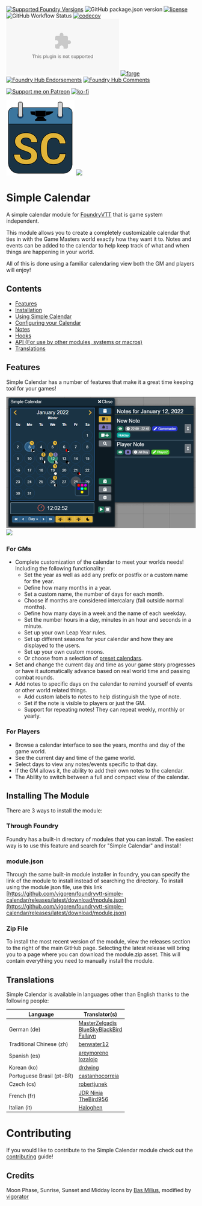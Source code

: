 [![Supported Foundry Versions](https://img.shields.io/endpoint?url=https://foundryshields.com/version?url=https://github.com/vigoren/foundryvtt-simple-calendar/releases/latest/download/module.json)](https://foundryvtt.com/releases/)
![GitHub package.json version](https://img.shields.io/github/package-json/v/vigoren/foundryvtt-simple-calendar)
[![license](https://img.shields.io/badge/license-MIT-blue)](https://github.com/vigoren/foundryvtt-simple-calendar/blob/main/LICENSE)
![GitHub Workflow Status](https://img.shields.io/github/workflow/status/vigoren/foundryvtt-simple-calendar/Node.js%20CI)
[![codecov](https://codecov.io/gh/vigoren/foundryvtt-simple-calendar/branch/main/graph/badge.svg?token=43TJ117WP1)](https://codecov.io/gh/vigoren/foundryvtt-simple-calendar)
[![GitHub release (latest by date)](https://img.shields.io/github/downloads/vigoren/foundryvtt-simple-calendar/latest/module.zip)](https://github.com/vigoren/foundryvtt-simple-calendar/releases/latest)
[![forge](https://img.shields.io/badge/dynamic/json?label=Forge%20Installs&query=package.installs&suffix=%&url=https://forge-vtt.com/api/bazaar/package/foundryvtt-simple-calendar&colorB=3d8b41)](https://forge-vtt.com/bazaar#package=foundryvtt-simple-calendar)
[![Foundry Hub Endorsements](https://img.shields.io/endpoint?logoColor=white&url=https://www.foundryvtt-hub.com/wp-json/hubapi/v1/package/foundryvtt-simple-calendar/shield/endorsements)](https://www.foundryvtt-hub.com/package/foundryvtt-simple-calendar/)
[![Foundry Hub Comments](https://img.shields.io/endpoint?logoColor=white&url=https://www.foundryvtt-hub.com/wp-json/hubapi/v1/package/foundryvtt-simple-calendar/shield/comments)](https://www.foundryvtt-hub.com/package/foundryvtt-simple-calendar/)

[![Support me on Patreon](https://img.shields.io/endpoint.svg?url=https%3A%2F%2Fshieldsio-patreon.vercel.app%2Fapi%3Fusername%3Dvigorator%26type%3Dpatrons&style=flat)](https://patreon.com/vigorator)
[![ko-fi](https://img.shields.io/badge/%20-Support%20me%20on%20Ko--fi-%23FF5E5B?style=flat&logo=ko-fi&logoColor=white)](https://ko-fi.com/A0A546HOX)

![](./docs/images/logo.png)
![](media://logo.png)

# Simple Calendar 

A simple calendar module for [FoundryVTT](https://foundryvtt.com/) that is game system independent. 

This module allows you to create a completely customizable calendar that ties in with the Game Masters world exactly how they want it to. Notes and events can be added to the calendar to help keep track of what and when things are happening in your world.

All of this is done using a familiar calendaring view both the GM and players will enjoy!

## Contents

- [Features](#features)
- [Installation](#installing-the-module)
- [Using Simple Calendar](https://simplecalendar.info/pages/docs/using-sc/index/index.html)
- [Configuring your Calendar](https://simplecalendar.info/pages/docs/calendar-configuration/index/index.html)
- [Notes](https://simplecalendar.info/pages/docs/using-sc/notes.html)
- [Hooks](https://simplecalendar.info/modules/SimpleCalendar.Hooks.html)
- [API (For use by other modules, systems or macros)](https://simplecalendar.info/modules/SimpleCalendar.api.html)
- [Translations](#translations)

## Features
 Simple Calendar has a number of features that make it a great time keeping tool for your games!

![](./docs/images/sc-v2-themes.gif)
![](media://sc-v2-themes.gif)

### For GMs
* Complete customization of the calendar to meet your worlds needs! Including the following functionality:
  * Set the year as well as add any prefix or postfix or a custom name for the year.
  * Define how many months in a year.
  * Set a custom name, the number of days for each month.
  * Choose if months are considered intercalary (fall outside normal months).
  * Define how many days in a week and the name of each weekday.
  * Set the number hours in a day, minutes in an hour and seconds in a minute.  
  * Set up your own Leap Year rules.
  * Set up different seasons for your calendar and how they are displayed to the users.
  * Set up your own custom moons.
  * Or choose from a selection of [preset calendars](./docs/Configuration.md#predefined-calendars).
* Set and change the current day and time as your game story progresses or have it automatically advance based on real world time and passing combat rounds.
* Add notes to specific days on the calendar to remind yourself of events or other world related things.
  * Add custom labels to notes to help distinguish the type of note.
  * Set if the note is visible to players or just the GM.
  * Support for repeating notes! They can repeat weekly, monthly or yearly.


### For Players

* Browse a calendar interface to see the years, months and day of the game world.
* See the current day and time of the game world.
* Select days to view any notes/events specific to that day.
* If the GM allows it, the ability to add their own notes to the calendar.
* The Ability to switch between a full and compact view of the calendar.

## Installing The Module

There are 3 ways to install the module:

### Through Foundry

Foundry has a built-in directory of modules that you can install. The easiest way is to use this feature and search for "Simple Calendar" and install!

### module.json

Through the same built-in module installer in foundry, you can specify the link of the module to install instead of searching the directory. To install using the module json file, use this link [https://github.com/vigoren/foundryvtt-simple-calendar/releases/latest/download/module.json](https://github.com/vigoren/foundryvtt-simple-calendar/releases/latest/download/module.json)

### Zip File

To install the most recent version of the module, view the releases section to the right of the main GitHub page. 
Selecting the latest release will bring you to a page where you can download the module.zip asset. This will contain everything you need to manually install the module.

## Translations

Simple Calendar is available in languages other than English thanks to the following people:

| Language                  | Translator(s)                                                                                                                                                 |
|---------------------------|---------------------------------------------------------------------------------------------------------------------------------------------------------------|
| German (de)               | [MasterZelgadis](https://github.com/MasterZelgadis) <br/> [BlueSkyBlackBird](https://github.com/BlueSkyBlackBird) <br/> [Fallayn](https://github.com/Fallayn) |
| Traditional Chinese (zh)  | [benwater12](https://github.com/benwater12)                                                                                                                   |
| Spanish (es)              | [areymoreno](https://github.com/areymoreno) <br/> [lozalojo](https://github.com/lozalojo)                                                                     |
| Korean (ko)               | [drdwing](https://github.com/drdwing)                                                                                                                         |
| Portuguese Brasil (pt-BR) | [castanhocorreia](https://github.com/castanhocorreia)                                                                                                         |
| Czech (cs)                | [robertjunek](https://github.com/robertjunek)                                                                                                                 |
| French (fr)               | [JDR Ninja](https://github.com/JDR-Ninja) <br/> [TheBird956](https://github.com/TheBird956)                                                                   |
| Italian (it)              | [Haloghen](https://github.com/Haloghen)                                                                                                                       |

# Contributing

If you would like to contribute to the Simple Calendar module check out the [contributing](./CONTRIBUTING.md) guide!

## Credits

Moon Phase, Sunrise, Sunset and Midday Icons by [Bas Milius](https://github.com/basmilius/weather-icons), modified by [vigorator](https://github.com/vigoren)
